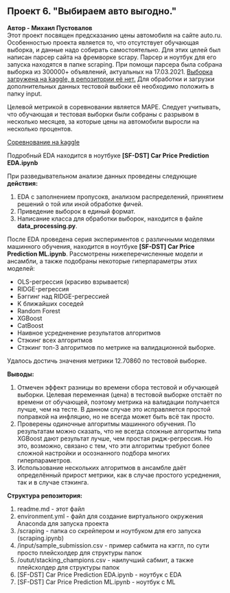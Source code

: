 ## Проект 6. "Выбираем авто выгодно."
**Автор - Михаил Пустовалов**\
Этот проект посвящен предсказанию цены автомобиля на сайте auto.ru. Особенностью проекта является то, что отсутствует обучающая выборка, и данные надо собирать самостоятельно. Для этих целей был написан парсер сайта на фремворке scrapy. Парсер и ноутбук для его запуска находятся в папке scraping. При помощи парсера была собрана выборка из 300000+ объявлений, актуальных на 17.03.2021.
[Выборка загружена на kaggle, в репозитории её нет.](https://www.kaggle.com/mikhailpustovalov/autoru-all-used-car-offers-as-of-17032021)
Для обработки и загрузки дополнительных данных тестовой выбоки её необходимо положить в папку input.

Целевой метрикой в соревновании является MAPE. Следует учитывать, что обучающая и тестовая выборки были собраны с разрывом в несколько месяцев, за которые цены на автомобили выросли на несколько процентов.

[Соревнование на kaggle](https://www.kaggle.com/c/sf-dst-car-price-prediction)

Подробный EDA находится в ноутбуке **[SF-DST] Car Price Prediction EDA.ipynb**

При разведывательном анализе данных проведены следующие **действия:**

1. EDA с заполнением пропусокв, анализом распределений, принятием решений о той или иной обработке фичей.
2. Приведение выборок в единый формат.
3. Написание класса для обработки выборок, находится в файле **data_processing.py**.
   
После EDA проведена серия экспериментов с различными моделями машинного обучения, находится в ноутбуке **[SF-DST] Car Price Prediction ML.ipynb**. Рассмотрены нижеперечисленные модели и ансамбли, а также подобраны некоторые гиперпараметры этих моделей:

* OLS-регрессия (красиво взрывается)
* RIDGE-регрессия
* Бэггинг над RIDGE-регрессией
* K ближайших соседей
* Random Forest
* XGBoost
* CatBoost
* Наивное усредненение результатов алгоритмов
* Стэкинг всех алгоритмов
* Стэкинг топ-3 алгоритмов по метрике на валидационной выборке.

Удалось достичь значения метрики 12.70860 по тестовой выборке.

 **Выводы:**

1. Отмечен эффект разницы во времени сбора тестовой и обучающей выборки. Целевая переменная (цена) в тестовой выборке отстаёт по времени от обучающей, поэтому метрика на валидации получается лучше, чем на тесте. В данном случае это исправляется простой поправкой на инфляцию, но не всегда может быть всё так просто.
2. Проверены одиночные алгоритмы машинного обучения. По результатам можно сказать, что не всегда сложные алгоритмы типа XGBoost дают результат лучше, чем простая ридж-регрессия. Но это, возможно, связано с тем, что эти алгоритмы требуют более сложной настройки и осознанного подбора многих гиперпараметров.
3. Использование нескольких алгоритмов в ансамбле даёт определённый прирост метрики, как в случае простого усреднения, так и в случае стэкинга.

**Структура репозитория:**

1. readme.md - этот файл  
2. environment.yml - файл для создание виртуального окружения Anaconda для запуска проекта
3. /scraping - папка со скрейпером и ноутбуком для его запуска (scraping.ipynb)
4. /input/sample_submission.csv - пример сабмита на кэггл, по сути просто плейсхолдер для структуры папок
5. /outut/stacking_champions.csv - наилучший сабмит, а также плейсхолдер для структуры папок 
6. [SF-DST] Car Price Prediction EDA.ipynb - ноутбук с EDA
7. [SF-DST] Car Price Prediction ML.ipynb - ноутбук с ML